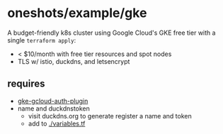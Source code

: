 # oneshots/example/gke

A budget-friendly k8s cluster using Google Cloud's GKE free tier with a single `terraform apply`:

- < $10/month with free tier resources and spot nodes
- TLS w/ istio, duckdns, and letsencrypt

## requires

- [gke-gcloud-auth-plugin](https://cloud.google.com/kubernetes-engine/docs/how-to/cluster-access-for-kubectl#install_plugin)
- name and duckdnstoken
  - visit duckdns.org to generate register a name and token
  - add to [./variables.tf](./variables.tf)
